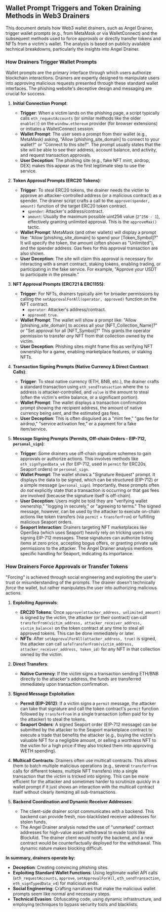 ## Wallet Prompt Triggers and Token Draining Methods in Web3 Drainers

This document details how Web3 wallet drainers, such as Angel Drainer, trigger wallet prompts (e.g., from MetaMask or via WalletConnect) and the subsequent methods used to force approvals or directly transfer tokens and NFTs from a victim's wallet. The analysis is based on publicly available technical breakdowns, particularly the insights into Angel Drainer.

### How Drainers Trigger Wallet Prompts

Wallet prompts are the primary interface through which users authorize blockchain interactions. Drainers are expertly designed to manipulate users into approving malicious requests presented through these standard wallet interfaces. The phishing website's deceptive design and messaging are crucial for success.

1.  **Initial Connection Prompt**:
    *   **Trigger**: When a victim lands on the phishing page, a script typically calls `eth_requestAccounts` (or similar methods like the older `enable()`) on the `window.ethereum` provider (for browser extensions) or initiates a WalletConnect session.
    *   **Wallet Prompt**: The user sees a prompt from their wallet (e.g., MetaMask) asking, "Allow [phishing_site_domain] to connect to your wallet?" or "Connect to this site?". The prompt usually states that the site will be able to see their address, account balance, and activity, and request transaction approvals.
    *   **User Deception**: The phishing site (e.g., fake NFT mint, airdrop, DEX) makes this appear as the first legitimate step to use the service.

2.  **Token Approval Prompts (ERC20 Tokens)**:
    *   **Trigger**: To steal ERC20 tokens, the drainer needs the victim to approve an attacker-controlled address (or a malicious contract) as a spender. The drainer script crafts a call to the `approve(spender, amount)` function of the target ERC20 token contract.
        *   `spender`: Attacker's address/contract.
        *   `amount`: Usually the maximum possible uint256 value (`2^256 - 1`), effectively granting unlimited approval. This is the `approveMax()` tactic.
    *   **Wallet Prompt**: MetaMask (and other wallets) will display a prompt like: "Allow [phishing_site_domain] to spend your [Token_Symbol]?" It will specify the token, the amount (often shown as "Unlimited"), and the spender address. Gas fees for this approval transaction are also shown.
    *   **User Deception**: The site will claim this approval is necessary for interacting with a smart contract, staking tokens, enabling trading, or participating in the fake service. For example, "Approve your USDT to participate in the presale."

3.  **NFT Approval Prompts (ERC721 & ERC1155)**:
    *   **Trigger**: For NFTs, drainers typically aim for broader permissions by calling the `setApprovalForAll(operator, approved)` function on the NFT contract.
        *   `operator`: Attacker's address/contract.
        *   `approved`: `true`.
    *   **Wallet Prompt**: The wallet will show a prompt like: "Allow [phishing_site_domain] to access all your [NFT_Collection_Name]?" or "Set approval for all [NFT_Symbol]?" This grants the operator permission to transfer *any* NFT from that collection owned by the victim.
    *   **User Deception**: Phishing sites might frame this as verifying NFT ownership for a game, enabling marketplace features, or staking NFTs.

4.  **Transaction Signing Prompts (Native Currency & Direct Contract Calls)**:
    *   **Trigger**: To steal native currency (ETH, BNB, etc.), the drainer crafts a standard transaction using `eth_sendTransaction` where the `to` address is attacker-controlled, and `value` is the amount to steal (often the victim's entire balance, or a significant portion).
    *   **Wallet Prompt**: The wallet displays a transaction confirmation prompt showing the recipient address, the amount of native currency being sent, and the estimated gas fees.
    *   **User Deception**: This is often disguised as a "mint fee," "gas fee for airdrop," "service activation fee," or a payment for a fake item/service.

5.  **Message Signing Prompts (Permits, Off-chain Orders - EIP-712, `personal_sign`)**:
    *   **Trigger**: Some drainers use off-chain signature schemes to gain approvals or authorize actions. This involves methods like `eth_signTypedData_v4` (for EIP-712, used in `permit` for ERC20s, Seaport orders) or `personal_sign`.
    *   **Wallet Prompt**: The wallet shows a "Signature Request" prompt. It displays the data to be signed, which can be structured (EIP-712) or a simple message (`personal_sign`). Importantly, these prompts often *do not* explicitly state that a transaction is occurring or that gas fees are involved (because the signature itself is off-chain).
    *   **User Deception**: Users might be told they are "verifying wallet ownership," "logging in securely," or "agreeing to terms." The signed message, however, can be used by the attacker to execute on-chain actions like token transfers (via `permit` + `transferFrom`) or fulfilling malicious Seaport orders.
    *   **Seaport Interaction**: Drainers targeting NFT marketplaces like OpenSea (which uses Seaport) heavily rely on tricking users into signing EIP-712 messages. These signatures can authorize listing items at zero price, accepting bogus offers, or granting private sale permissions to the attacker. The Angel Drainer analysis mentions specific handling for Seaport, indicating its importance.

### How Drainers Force Approvals or Transfer Tokens

"Forcing" is achieved through social engineering and exploiting the user's trust or misunderstanding of the prompts. The drainer doesn't technically *force* the wallet, but rather manipulates the user into authorizing malicious actions.

1.  **Exploiting Approvals**:
    *   **ERC20 Tokens**: Once `approve(attacker_address, unlimited_amount)` is signed by the victim, the attacker (or their contract) can call `transferFrom(victim_address, attacker_receiver_address, victim_balance)` on the token contract at any time to steal all approved tokens. This can be done immediately or later.
    *   **NFTs**: After `setApprovalForAll(attacker_address, true)` is signed, the attacker can call `safeTransferFrom(victim_address, attacker_receiver_address, token_id)` for any NFT in that collection owned by the victim.

2.  **Direct Transfers**:
    *   **Native Currency**: If the victim signs a transaction sending ETH/BNB directly to the attacker's address, the funds are transferred immediately upon transaction confirmation.

3.  **Signed Message Exploitation**:
    *   **Permit (EIP-2612)**: If a victim signs a `permit` message, the attacker can take that signature and call the token contract's `permit` function followed by `transferFrom` in a single transaction (often paid for by the attacker) to steal the tokens.
    *   **Seaport Orders**: A signed Seaport order (EIP-712 message) can be submitted by the attacker to the Seaport marketplace contract to execute a trade that benefits the attacker (e.g., buying the victim's valuable NFT for a negligible amount, or selling a worthless NFT to the victim for a high price if they also tricked them into approving WETH spending).

4.  **Multicall Contracts**: Drainers often use multicall contracts. This allows them to batch multiple malicious operations (e.g., several `transferFrom` calls for different tokens, multiple NFT transfers) into a single transaction that the victim is tricked into signing. This can be more efficient for the attacker and sometimes harder to scrutinize quickly in a wallet prompt if it just shows an interaction with the multicall contract itself without clearly itemizing all sub-transactions.

5.  **Backend Coordination and Dynamic Receiver Addresses**:
    *   The client-side drainer script communicates with a backend. This backend can provide fresh, non-blacklisted receiver addresses for stolen funds.
    *   The Angel Drainer analysis noted the use of "unmarked" contract addresses for high-value asset withdrawal to evade tools like BlockAid. The drainer client would notify the backend, and a new contract would be counterfactually deployed for the withdrawal. This dynamic nature makes blocking difficult.

**In summary, drainers operate by:**

*   **Deception**: Creating convincing phishing sites.
*   **Exploiting Standard Wallet Functions**: Using legitimate wallet API calls (`eth_requestAccounts`, `approve`, `setApprovalForAll`, `eth_sendTransaction`, `eth_signTypedData_v4`) for malicious ends.
*   **Social Engineering**: Crafting narratives that make the malicious wallet prompts seem like normal and necessary steps.
*   **Technical Evasion**: Obfuscating code, using dynamic infrastructure, and employing techniques to bypass security tools and blacklists.

